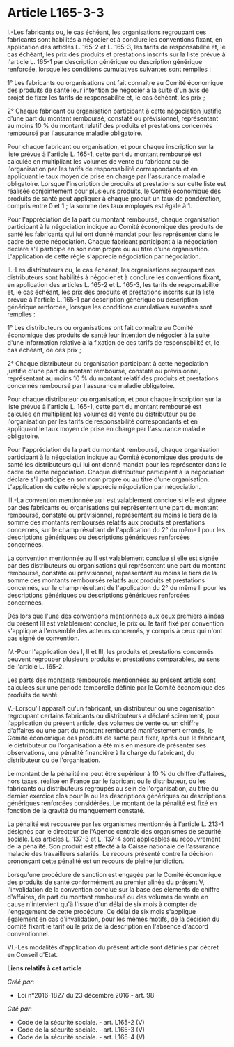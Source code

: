 # Article L165-3-3

I.-Les fabricants ou, le cas échéant, les organisations regroupant ces fabricants sont habilités à négocier et à conclure les
conventions fixant, en application des articles L. 165-2 et L. 165-3, les tarifs de responsabilité et, le cas échéant, les
prix des produits et prestations inscrits sur la liste prévue à l'article L. 165-1 par description générique ou description
générique renforcée, lorsque les conditions cumulatives suivantes sont remplies : 

1° Les fabricants ou organisations ont fait connaître au Comité économique des produits de santé leur intention de négocier à
la suite d'un avis de projet de fixer les tarifs de responsabilité et, le cas échéant, les prix ; 

2° Chaque fabricant ou organisation participant à cette négociation justifie d'une part du montant remboursé, constaté ou
prévisionnel, représentant au moins 10 % du montant relatif des produits et prestations concernés remboursé par l'assurance
maladie obligatoire. 

Pour chaque fabricant ou organisation, et pour chaque inscription sur la liste prévue à l'article L. 165-1, cette part du
montant remboursé est calculée en multipliant les volumes de vente du fabricant ou de l'organisation par les tarifs de
responsabilité correspondants et en appliquant le taux moyen de prise en charge par l'assurance maladie obligatoire. Lorsque
l'inscription de produits et prestations sur cette liste est réalisée conjointement pour plusieurs produits, le Comité
économique des produits de santé peut appliquer à chaque produit un taux de pondération, compris entre 0 et 1 ; la somme des
taux employés est égale à 1. 

Pour l'appréciation de la part du montant remboursé, chaque organisation participant à la négociation indique au Comité
économique des produits de santé les fabricants qui lui ont donné mandat pour les représenter dans le cadre de cette
négociation. Chaque fabricant participant à la négociation déclare s'il participe en son nom propre ou au titre d'une
organisation. L'application de cette règle s'apprécie négociation par négociation. 

II.-Les distributeurs ou, le cas échéant, les organisations regroupant ces distributeurs sont habilités à négocier et à
conclure les conventions fixant, en application des articles L. 165-2 et L. 165-3, les tarifs de responsabilité et, le cas
échéant, les prix des produits et prestations inscrits sur la liste prévue à l'article L. 165-1 par description générique ou
description générique renforcée, lorsque les conditions cumulatives suivantes sont remplies : 

1° Les distributeurs ou organisations ont fait connaître au Comité économique des produits de santé leur intention de
négocier à la suite d'une information relative à la fixation de ces tarifs de responsabilité et, le cas échéant, de ces
prix ; 

2° Chaque distributeur ou organisation participant à cette négociation justifie d'une part du montant remboursé, constaté ou
prévisionnel, représentant au moins 10 % du montant relatif des produits et prestations concernés remboursé par l'assurance
maladie obligatoire. 

Pour chaque distributeur ou organisation, et pour chaque inscription sur la liste prévue à l'article L. 165-1, cette part du
montant remboursé est calculée en multipliant les volumes de vente du distributeur ou de l'organisation par les tarifs de
responsabilité correspondants et en appliquant le taux moyen de prise en charge par l'assurance maladie obligatoire. 

Pour l'appréciation de la part du montant remboursé, chaque organisation participant à la négociation indique au Comité
économique des produits de santé les distributeurs qui lui ont donné mandat pour les représenter dans le cadre de cette
négociation. Chaque distributeur participant à la négociation déclare s'il participe en son nom propre ou au titre d'une
organisation. L'application de cette règle s'apprécie négociation par négociation. 

III.-La convention mentionnée au I est valablement conclue si elle est signée par des fabricants ou organisations qui
représentent une part du montant remboursé, constaté ou prévisionnel, représentant au moins le tiers de la somme des montants
remboursés relatifs aux produits et prestations concernés, sur le champ résultant de l'application du 2° du même I pour les
descriptions génériques ou descriptions génériques renforcées concernées. 

La convention mentionnée au II est valablement conclue si elle est signée par des distributeurs ou organisations qui
représentent une part du montant remboursé, constaté ou prévisionnel, représentant au moins le tiers de la somme des montants
remboursés relatifs aux produits et prestations concernés, sur le champ résultant de l'application du 2° du même II pour les
descriptions génériques ou descriptions génériques renforcées concernées. 

Dès lors que l'une des conventions mentionnées aux deux premiers alinéas du présent III est valablement conclue, le prix ou
le tarif fixé par convention s'applique à l'ensemble des acteurs concernés, y compris à ceux qui n'ont pas signé de
convention. 

IV.-Pour l'application des I, II et III, les produits et prestations concernés peuvent regrouper plusieurs produits et
prestations comparables, au sens de l'article L. 165-2. 

Les parts des montants remboursés mentionnées au présent article sont calculées sur une période temporelle définie par le
Comité économique des produits de santé. 

V.-Lorsqu'il apparaît qu'un fabricant, un distributeur ou une organisation regroupant certains fabricants ou distributeurs a
déclaré sciemment, pour l'application du présent article, des volumes de vente ou un chiffre d'affaires ou une part du
montant remboursé manifestement erronés, le Comité économique des produits de santé peut fixer, après que le fabricant, le
distributeur ou l'organisation a été mis en mesure de présenter ses observations, une pénalité financière à la charge du
fabricant, du distributeur ou de l'organisation. 

Le montant de la pénalité ne peut être supérieur à 10 % du chiffre d'affaires, hors taxes, réalisé en France par le fabricant
ou le distributeur, ou les fabricants ou distributeurs regroupés au sein de l'organisation, au titre du dernier exercice clos
pour la ou les descriptions génériques ou descriptions génériques renforcées considérées. Le montant de la pénalité est fixé
en fonction de la gravité du manquement constaté. 

La pénalité est recouvrée par les organismes mentionnés à l'article L. 213-1 désignés par le directeur de l'Agence centrale
des organismes de sécurité sociale. Les articles L. 137-3 et L. 137-4 sont applicables au recouvrement de la pénalité. Son
produit est affecté à la Caisse nationale de l'assurance maladie des travailleurs salariés. Le recours présenté contre la
décision prononçant cette pénalité est un recours de pleine juridiction. 

Lorsqu'une procédure de sanction est engagée par le Comité économique des produits de santé conformément au premier alinéa du
présent V, l'invalidation de la convention conclue sur la base des éléments de chiffre d'affaires, de part du montant
remboursé ou des volumes de vente en cause n'intervient qu'à l'issue d'un délai de six mois à compter de l'engagement de
cette procédure. Ce délai de six mois s'applique également en cas d'invalidation, pour les mêmes motifs, de la décision du
comité fixant le tarif ou le prix de la description en l'absence d'accord conventionnel. 

VI.-Les modalités d'application du présent article sont définies par décret en Conseil d'Etat.

**Liens relatifs à cet article**

_Créé par_:

  - Loi n°2016-1827 du 23 décembre 2016 - art. 98

_Cité par_:

  - Code de la sécurité sociale. - art. L165-2 (V)
  - Code de la sécurité sociale. - art. L165-3 (V)
  - Code de la sécurité sociale. - art. L165-4 (V)
